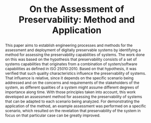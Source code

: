 ---
abstract: This paper aims to establish engineering processes and methods for the assessment
  and deployment of digitally preservable systems by identifying a method for assessing
  the preservability capabilities of systems. The work done on this was based on the
  hypothesis that preservability consists of a set of systems capabilities that originates
  from a combination of system/software capabilities as defined in ISO 25010:2010.
  Based on that hypothesis, it was verified that such quality characteristics influence
  the preservability of systems. That influence is relative, since it depends on the
  specific scenario being addressed and on the concerns and requirements of the stakeholders
  of the system, as different qualities of a system might assume different degrees
  of importance along time. With those principles taken into account, this work developed
  an assessment method for assessing the preservability of systems that can be adapted
  to each scenario being analyzed. For demonstrating the application of the method,
  an example assessment was performed on a specific scenario, which resulted on the
  revelation that preservability of the system in focus on that particular case can
  be greatly improved.
creators:
- Proença, Diogo
- Antunes, Gonçalo
- Miksa, Tomasz
date: null
document_url: https://services.phaidra.univie.ac.at/api/object/o:378050/download
grand_parent: iPRES
institutions: []
keywords:
- trust
- digital preservation
- checklist assessment
- lisbon
landing_page_url: https://phaidra.univie.ac.at/o:378050
language: eng
layout: publication
license: CC BY-SA 2.0 AT
notes_url: null
parent: iPRES 2013
publication_type: paper
size: 378229
slides_url: null
source_name: iPRES
title: 'On the Assessment of Preservability: Method and Application'
year: 2013
---